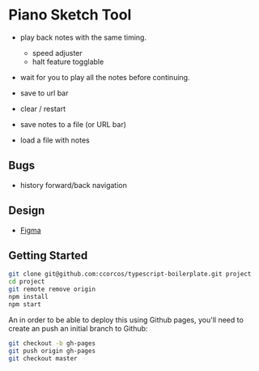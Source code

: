 # Piano Sketch Tool

- play back notes with the same timing.
	- speed adjuster
	- halt feature togglable
- wait for you to play all the notes before continuing.

- save to url bar
- clear / restart
- save notes to a file (or URL bar)
- load a file with notes

## Bugs

- history forward/back navigation

## Design

- [Figma](https://www.figma.com/file/QfhKUMaUldqcE5I0DXtq3U/Piano-Sketch-Tool?node-id=0%3A1)

## Getting Started

```sh
git clone git@github.com:ccorcos/typescript-boilerplate.git project
cd project
git remote remove origin
npm install
npm start
```

An in order to be able to deploy this using Github pages, you'll need to create an push an initial branch to Github:

```sh
git checkout -b gh-pages
git push origin gh-pages
git checkout master
```
